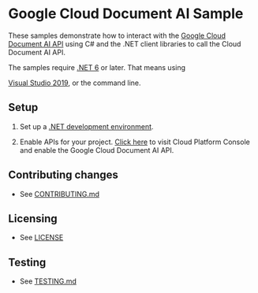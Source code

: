 # Google Cloud Document AI Sample

These samples demonstrate how to interact with the [Google Cloud Document AI API][Documentai] using C# and
the .NET client libraries to call the Cloud Document AI API.

The samples require [.NET 6][net-6] or later.  That means using

[Visual Studio 2019](https://www.visualstudio.com/), or the command line.

## Setup

1.  Set up a [.NET development environment](https://cloud.google.com/dotnet/docs/setup).

4.  Enable APIs for your project.
    [Click here][enable-api] to visit Cloud Platform Console and enable the Google Cloud Document AI API.


## Contributing changes

* See [CONTRIBUTING.md](../../CONTRIBUTING.md)

## Licensing

* See [LICENSE](../../LICENSE)

## Testing

* See [TESTING.md](../../TESTING.md)


[Documentai]: https://cloud.google.com/documentai/docs
[enable-api]: https://console.cloud.google.com/flows/enableapi?apiid=documentai.googleapis.com&showconfirmation=true
[net-6]: https://dotnet.microsoft.com/download/dotnet/6.0

